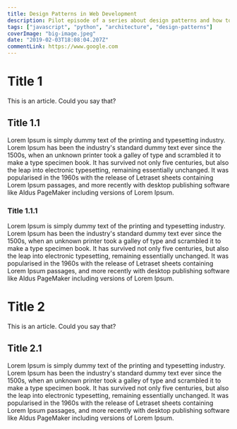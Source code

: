 ```yaml
---
title: Design Patterns in Web Development
description: Pilot episode of a series about design patterns and how to use them
tags: ["javascript", "python", "architecture", "design-patterns"]
coverImage: "big-image.jpeg"
date: "2019-02-03T18:08:04.207Z"
commentLink: https://www.google.com
---
```


# Title 1
This is an article. Could you say that?

## Title 1.1

Lorem Ipsum is simply dummy text of the printing and typesetting industry. 
Lorem Ipsum has been the industry's standard dummy text ever since the 
1500s, when an unknown printer took a galley of type and scrambled it to 
make a type specimen book. It has survived not only five centuries, but 
also the leap into electronic typesetting, remaining essentially unchanged. 
It was popularised in the 1960s with the release of Letraset sheets 
containing Lorem Ipsum passages, and more recently with desktop 
publishing software like Aldus PageMaker including versions of 
Lorem Ipsum.

### Title 1.1.1

Lorem Ipsum is simply dummy text of the printing and typesetting industry. 
Lorem Ipsum has been the industry's standard dummy text ever since the 
1500s, when an unknown printer took a galley of type and scrambled it to 
make a type specimen book. It has survived not only five centuries, but 
also the leap into electronic typesetting, remaining essentially unchanged. 
It was popularised in the 1960s with the release of Letraset sheets 
containing Lorem Ipsum passages, and more recently with desktop 
publishing software like Aldus PageMaker including versions of 
Lorem Ipsum.


# Title 2
This is an article. Could you say that?

## Title 2.1

Lorem Ipsum is simply dummy text of the printing and typesetting industry. 
Lorem Ipsum has been the industry's standard dummy text ever since the 
1500s, when an unknown printer took a galley of type and scrambled it to 
make a type specimen book. It has survived not only five centuries, but 
also the leap into electronic typesetting, remaining essentially unchanged. 
It was popularised in the 1960s with the release of Letraset sheets 
containing Lorem Ipsum passages, and more recently with desktop 
publishing software like Aldus PageMaker including versions of 
Lorem Ipsum.

